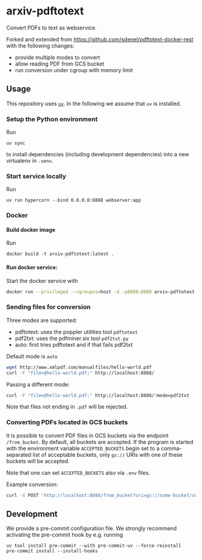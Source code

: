 arxiv-pdftotext
===============

Convert PDFs to text as webservice.

Forked and extended from https://github.com/sdenel/pdftotext-docker-rest
with the following changes:

- provide multiple modes to convert
- allow reading PDF from GCS bucket
- run conversion under cgroup with memory limit


## Usage

This repository uses [`uv`](https://docs.astral.sh/uv/). In the following
we assume that `uv` is installed.

### Setup the Python environment

Run
```
uv sync
```
to install dependencies (including development dependencies) into a new
virtualenv in `.venv`.

### Start service locally

Run
```
uv run hypercorn --bind 0.0.0.0:8888 webserver:app
```

### Docker

#### Build docker image

Run
```
docker build -t arxiv-pdftotext:latest .
```

#### Run docker service:

Start the docker service with
```bash
docker run --privileged --cgroupns=host -d -p8888:8888 arxiv-pdftotext:latest
```

### Sending files for conversion

Three modes are supported:
- pdftotext: uses the poppler utilities tool `pdftotext`
- pdf2txt: uses the pdfminer.six tool `pdf2txt.py`
- auto: first tries pdftotext and if that fails pdf2txt

Default mode is `auto`

```bash
wget http://www.xmlpdf.com/manualfiles/hello-world.pdf
curl -F "file=@hello-world.pdf;" http://localhost:8888/
```

Passing a different mode:
```bash
curl -F "file=@hello-world.pdf;" http://localhost:8888/?mode=pdf2txt
```

Note that files not ending in `.pdf` will be rejected.

### Converting PDFs located in GCS buckets

It is possible to convert PDF files in GCS buckets via the endpoint
`/from_bucket`. By default, all buckets are accepted.
If the program is started with the environment variable `ACCEPTED_BUCKETS`
begin set to a comma-separated list of acceptable buckets,
only `gs://` URIs with one of these buckets will be accepted.

Note that one can set `ACCEPTED_BUCKETS` also via `.env` files.

Example conversion:

```bash
curl -X POST 'http://localhost:8888/from_bucket?uri=gs://some-bucket/some-file.pdf'
```

## Development

We provide a pre-commit configuration file. We strongly recommend activating
the pre-commit hook by e.g. running
```
uv tool install pre-commit --with pre-commit-uv --force-reinstall
pre-commit install --install-hooks
```

